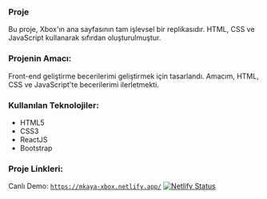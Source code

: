 ### Proje
Bu proje, Xbox'ın ana sayfasının tam işlevsel bir replikasıdır. HTML, CSS ve JavaScript kullanarak sıfırdan oluşturulmuştur.

### Projenin Amacı:
Front-end geliştirme becerilerimi geliştirmek için tasarlandı. Amacım, HTML, CSS ve JavaScript'te becerilerimi ilerletmekti.

### Kullanılan Teknolojiler:
- HTML5
- CSS3
- ReactJS
- Bootstrap

### Proje Linkleri:
Canlı Demo: [`https://mkaya-xbox.netlify.app/`](https://mkaya-xbox.netlify.app/)
[![Netlify Status](https://api.netlify.com/api/v1/badges/5516b1c3-4b3b-4787-9f46-b38b85b4e0bc/deploy-status)](https://app.netlify.com/sites/mkaya-xbox/deploys)
